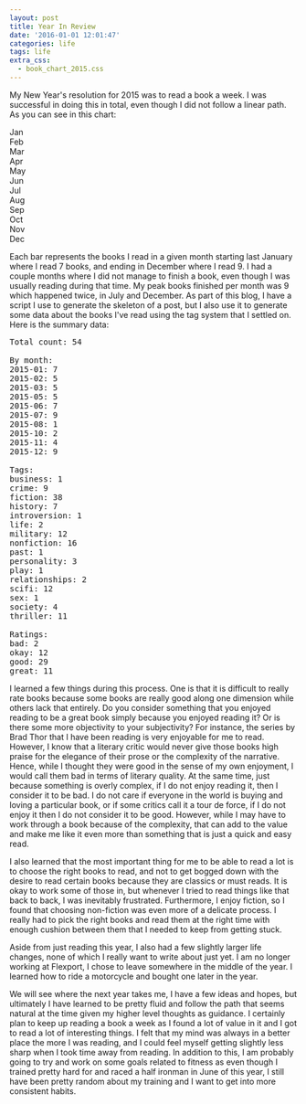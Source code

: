 ```yaml
---
layout: post
title: Year In Review
date: '2016-01-01 12:01:47'
categories: life
tags: life
extra_css:
  - book_chart_2015.css
---
```


My New Year's resolution for 2015 was to read a book a week. I was successful
in doing this in total, even though I did not follow a linear path. As you can
see in this chart:

<div class="chart"><div class="bar bar-7"><span class="text">Jan</span></div><div class="bar bar-5"><span class="text">Feb</span></div><div class="bar bar-5"><span class="text">Mar</span></div><div class="bar bar-0"><span class="text">Apr</span></div><div class="bar bar-5"><span class="text">May</span></div><div class="bar bar-7"><span class="text">Jun</span></div><div class="bar bar-9"><span class="text">Jul</span></div><div class="bar bar-1"><span class="text">Aug</span></div><div class="bar bar-0"><span class="text">Sep</span></div><div class="bar bar-2"><span class="text">Oct</span></div><div class="bar bar-4"><span class="text">Nov</span></div><div class="bar bar-9"><span class="text">Dec</span></div></div>

Each bar represents the books I read in a given month starting last January
where I read 7 books, and ending in December where I read 9.
I had a couple months where I did not manage to finish a book, even though
I was usually reading during that time. My peak books finished per month was
9 which happened twice, in July and December. As part of this blog, I have
a script I use to generate the skeleton of a post, but I also use it
to generate some data about the books I've read using the tag system
that I settled on. Here is the summary data:

<pre>
Total count: 54

By month:
2015-01: 7
2015-02: 5
2015-03: 5
2015-05: 5
2015-06: 7
2015-07: 9
2015-08: 1
2015-10: 2
2015-11: 4
2015-12: 9

Tags:
business: 1
crime: 9
fiction: 38
history: 7
introversion: 1
life: 2
military: 12
nonfiction: 16
past: 1
personality: 3
play: 1
relationships: 2
scifi: 12
sex: 1
society: 4
thriller: 11

Ratings:
bad: 2
okay: 12
good: 29
great: 11
</pre>

I learned a few things during this process. One is that it is difficult
to really rate books because some books are really good along one
dimension while others lack that entirely. Do you consider something that
you enjoyed reading to be a great book simply because you enjoyed reading
it? Or is there some more objectivity to your subjectivity? For instance,
the series by Brad Thor that I have been reading is very enjoyable for
me to read. However, I know that a literary critic would never give those
books high praise for the elegance of their prose or the complexity of
the narrative. Hence, while I thought they were good in the sense of my own
enjoyment, I would call them bad in terms of literary quality. At the same
time, just because something is overly complex, if I do not enjoy reading it,
then I consider it to be bad. I do not care if everyone in the world is
buying and loving a particular book, or if some critics call it a tour de force,
if I do not enjoy it then I do not consider it to be good. However, while
I may have to work through a book because of the complexity, that can add
to the value and make me like it even more than something that is just a quick
and easy read.

I also learned that the most important thing for me to be able to read a lot
is to choose the right books to read, and not to get bogged down with the
desire to read certain books because they are classics or must reads. It is
okay to work some of those in, but whenever I tried to read things like that
back to back, I was inevitably frustrated. Furthermore, I enjoy fiction,
so I found that choosing non-fiction was even more of a delicate process.
I really had to pick the right books and read them at the right time with
enough cushion between them that I needed to keep from getting stuck.

Aside from just reading this year, I also had a few slightly larger life
changes, none of which I really want to write about just yet. I am
no longer working at Flexport, I chose to leave somewhere in the middle
of the year. I learned how to ride a motorcycle and bought one later
in the year.

We will see where the next year takes me, I have a few ideas
and hopes, but ultimately I have learned to be pretty fluid and follow the
path that seems natural at the time given my higher level thoughts as
guidance. I certainly plan to keep up reading a book a week as I found
a lot of value in it and I got to read a lot of interesting things. I felt
that my mind was always in a better place the more I was reading, and I could
feel myself getting slightly less sharp when I took time away from reading.
In addition to this, I am probably going to try and work on some goals related
to fitness as even though I trained pretty hard for and raced a half ironman
in June of this year, I still have been pretty random about my training and
I want to get into more consistent habits.

